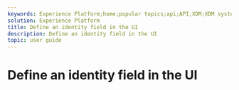 ```yaml
---
keywords: Experience Platform;home;popular topics;api;API;XDM;XDM system;;experience data model;data model;ui;workspace;
solution: Experience Platform
title: Define an identity field in the UI
description: Define an identity field in the UI
topic: user guide
---
```


# Define an identity field in the UI